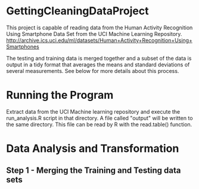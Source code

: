 GettingCleaningDataProject
==========================

This project is capable of reading data from the Human Activity Recognition Using Smartphone Data Set from the UCI Machine Learning Repository.  http://archive.ics.uci.edu/ml/datasets/Human+Activity+Recognition+Using+Smartphones

The testing and training data is merged together and a subset of the data is output in a tidy format that averages the means and standard deviations of several measurements.  See below for more details about this process.

Running the Program
===================

Extract data from the UCI Machine learning repository and execute the run_analysis.R script in that directory.  A file called "output" will be written to the same directory.  This file can be read by R with the read.table() function.

Data Analysis and Transformation
================================

## Step 1 - Merging the Training and Testing data sets
